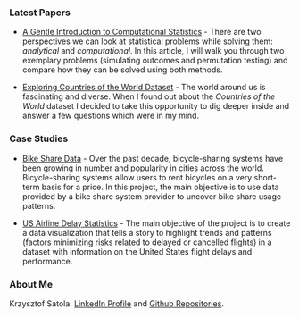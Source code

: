 ### Latest Papers

- [A Gentle Introduction to Computational Statistics](https://github.com/ksatola/Computational-Statistics/blob/master/README.md) - There are two perspectives we can look at statistical problems while solving them: _analytical_ and _computational_. In this article, I will walk you through two exemplary problems (simulating outcomes and permutation testing) and compare how they can be solved using both methods.

- [Exploring Countries of the World Dataset](https://github.com/ksatola/Countries-of-the-World/blob/master/BlogPost.md) - The world around us is fascinating and diverse. When I found out about the _Countries of the World_ dataset I decided to take this opportunity to dig deeper inside and answer a few questions which were in my mind.

### Case Studies

- [Bike Share Data](https://github.com/ksatola/Bike-Share-Data) - Over the past decade, bicycle-sharing systems have been growing in number and popularity in cities across the world. Bicycle-sharing systems allow users to rent bicycles on a very short-term basis for a price. In this project, the main objective is to use data provided by a bike share system provider to uncover bike share usage patterns.

- [US Airline Delay Statistics](https://github.com/ksatola/US-Airline-Delay-Statistics) - The main objective of the project is to create a data visualization that tells a story to highlight trends and patterns (factors minimizing risks related to delayed or cancelled flights) in a dataset with information on the United States flight delays and performance.

### About Me

Krzysztof Satola: [LinkedIn Profile](https://www.linkedin.com/in/ksatola/) and [Github Repositories](https://github.com/ksatola).
